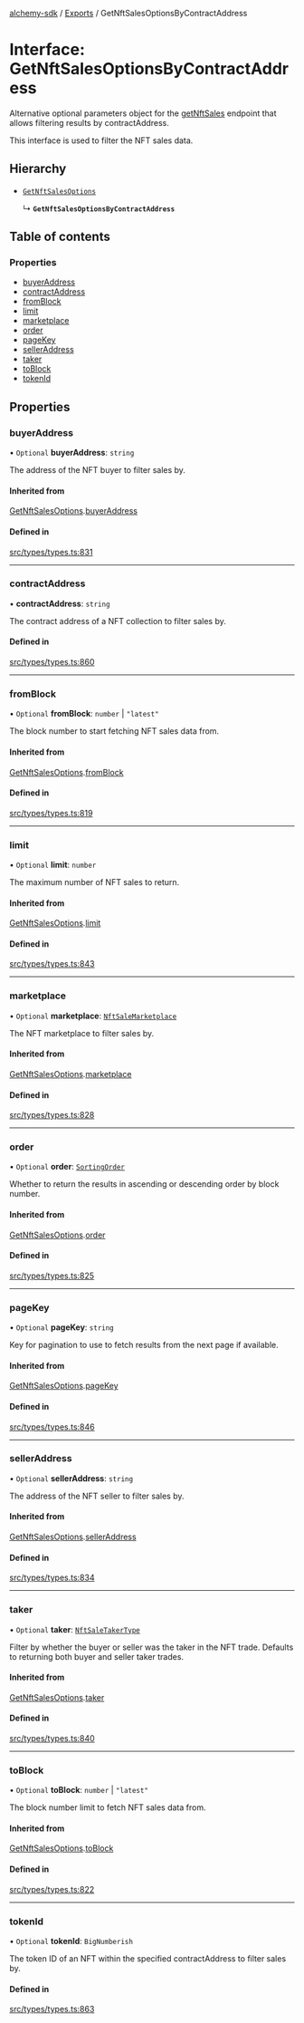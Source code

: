 [alchemy-sdk](../README.md) / [Exports](../modules.md) / GetNftSalesOptionsByContractAddress

# Interface: GetNftSalesOptionsByContractAddress

Alternative optional parameters object for the [getNftSales](../classes/NftNamespace.md#getnftsales) endpoint
that allows filtering results by contractAddress.

This interface is used to filter the NFT sales data.

## Hierarchy

- [`GetNftSalesOptions`](GetNftSalesOptions.md)

  ↳ **`GetNftSalesOptionsByContractAddress`**

## Table of contents

### Properties

- [buyerAddress](GetNftSalesOptionsByContractAddress.md#buyeraddress)
- [contractAddress](GetNftSalesOptionsByContractAddress.md#contractaddress)
- [fromBlock](GetNftSalesOptionsByContractAddress.md#fromblock)
- [limit](GetNftSalesOptionsByContractAddress.md#limit)
- [marketplace](GetNftSalesOptionsByContractAddress.md#marketplace)
- [order](GetNftSalesOptionsByContractAddress.md#order)
- [pageKey](GetNftSalesOptionsByContractAddress.md#pagekey)
- [sellerAddress](GetNftSalesOptionsByContractAddress.md#selleraddress)
- [taker](GetNftSalesOptionsByContractAddress.md#taker)
- [toBlock](GetNftSalesOptionsByContractAddress.md#toblock)
- [tokenId](GetNftSalesOptionsByContractAddress.md#tokenid)

## Properties

### buyerAddress

• `Optional` **buyerAddress**: `string`

The address of the NFT buyer to filter sales by.

#### Inherited from

[GetNftSalesOptions](GetNftSalesOptions.md).[buyerAddress](GetNftSalesOptions.md#buyeraddress)

#### Defined in

[src/types/types.ts:831](https://github.com/alchemyplatform/alchemy-sdk-js/blob/30d9ef5/src/types/types.ts#L831)

___

### contractAddress

• **contractAddress**: `string`

The contract address of a NFT collection to filter sales by.

#### Defined in

[src/types/types.ts:860](https://github.com/alchemyplatform/alchemy-sdk-js/blob/30d9ef5/src/types/types.ts#L860)

___

### fromBlock

• `Optional` **fromBlock**: `number` \| ``"latest"``

The block number to start fetching NFT sales data from.

#### Inherited from

[GetNftSalesOptions](GetNftSalesOptions.md).[fromBlock](GetNftSalesOptions.md#fromblock)

#### Defined in

[src/types/types.ts:819](https://github.com/alchemyplatform/alchemy-sdk-js/blob/30d9ef5/src/types/types.ts#L819)

___

### limit

• `Optional` **limit**: `number`

The maximum number of NFT sales to return.

#### Inherited from

[GetNftSalesOptions](GetNftSalesOptions.md).[limit](GetNftSalesOptions.md#limit)

#### Defined in

[src/types/types.ts:843](https://github.com/alchemyplatform/alchemy-sdk-js/blob/30d9ef5/src/types/types.ts#L843)

___

### marketplace

• `Optional` **marketplace**: [`NftSaleMarketplace`](../enums/NftSaleMarketplace.md)

The NFT marketplace to filter sales by.

#### Inherited from

[GetNftSalesOptions](GetNftSalesOptions.md).[marketplace](GetNftSalesOptions.md#marketplace)

#### Defined in

[src/types/types.ts:828](https://github.com/alchemyplatform/alchemy-sdk-js/blob/30d9ef5/src/types/types.ts#L828)

___

### order

• `Optional` **order**: [`SortingOrder`](../enums/SortingOrder.md)

Whether to return the results in ascending or descending order by block number.

#### Inherited from

[GetNftSalesOptions](GetNftSalesOptions.md).[order](GetNftSalesOptions.md#order)

#### Defined in

[src/types/types.ts:825](https://github.com/alchemyplatform/alchemy-sdk-js/blob/30d9ef5/src/types/types.ts#L825)

___

### pageKey

• `Optional` **pageKey**: `string`

Key for pagination to use to fetch results from the next page if available.

#### Inherited from

[GetNftSalesOptions](GetNftSalesOptions.md).[pageKey](GetNftSalesOptions.md#pagekey)

#### Defined in

[src/types/types.ts:846](https://github.com/alchemyplatform/alchemy-sdk-js/blob/30d9ef5/src/types/types.ts#L846)

___

### sellerAddress

• `Optional` **sellerAddress**: `string`

The address of the NFT seller to filter sales by.

#### Inherited from

[GetNftSalesOptions](GetNftSalesOptions.md).[sellerAddress](GetNftSalesOptions.md#selleraddress)

#### Defined in

[src/types/types.ts:834](https://github.com/alchemyplatform/alchemy-sdk-js/blob/30d9ef5/src/types/types.ts#L834)

___

### taker

• `Optional` **taker**: [`NftSaleTakerType`](../enums/NftSaleTakerType.md)

Filter by whether the buyer or seller was the taker in the NFT trade.
Defaults to returning both buyer and seller taker trades.

#### Inherited from

[GetNftSalesOptions](GetNftSalesOptions.md).[taker](GetNftSalesOptions.md#taker)

#### Defined in

[src/types/types.ts:840](https://github.com/alchemyplatform/alchemy-sdk-js/blob/30d9ef5/src/types/types.ts#L840)

___

### toBlock

• `Optional` **toBlock**: `number` \| ``"latest"``

The block number limit to fetch NFT sales data from.

#### Inherited from

[GetNftSalesOptions](GetNftSalesOptions.md).[toBlock](GetNftSalesOptions.md#toblock)

#### Defined in

[src/types/types.ts:822](https://github.com/alchemyplatform/alchemy-sdk-js/blob/30d9ef5/src/types/types.ts#L822)

___

### tokenId

• `Optional` **tokenId**: `BigNumberish`

The token ID of an NFT within the specified contractAddress to filter sales by.

#### Defined in

[src/types/types.ts:863](https://github.com/alchemyplatform/alchemy-sdk-js/blob/30d9ef5/src/types/types.ts#L863)
